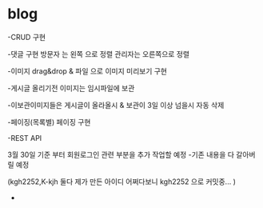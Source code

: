# blog

-CRUD 구현

-댓글 구현 방문자 는 왼쪽 으로 정렬 관리자는 오른쪽으로 정렬 

-이미지 drag&drop & 파일 으로 이미지 미리보기 구현

-게시글 올리기전 이미지는 임시파일에 보관 

-이보관이미지들은  게시글이 올라올시 & 보관이 3일 이상 넘을시 자동 삭제 

-페이징(목록별) 페이징 구현

-REST API 

3월 30일 기준 부터 회원로그인 관련 부분을 추가 작업할 예정 -기존 내용을 다 갈아버릴 예정

(kgh2252,K-kjh 둘다 제가 만든 아이디 어쩌다보니 kgh2252 으로 커밋중... )

-
